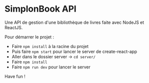 # SimplonBook API

Une API de gestion d'une bibliothèque de livres faite avec NodeJS et ReactJS.

Pour démarrer le projet : 

- Faire `npm install` à la racine du projet
- Puis faire `npm start` pour lancer le server de create-react-app
- Aller dans le dossier server -> `cd server/`
- Faire `npm install`
- Faire `npm run dev` pour lancer le server

Have fun !
